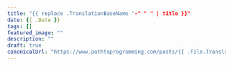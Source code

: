 ```yaml
---
title: "{{ replace .TranslationBaseName "-" " " | title }}"
date: {{ .Date }}
tags: []
featured_image: ""
description: ""
draft: true
canonicalUrl: "https://www.pathtoprogramming.com/posts/{{ .File.TranslationBaseName }}/"
---
```


